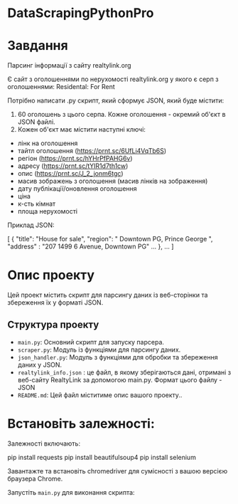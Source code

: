 # DataScrapingPythonPro

# Завдання

Парсинг інформації з сайту realtylink.org

Є сайт з оголошеннями по нерухомості realtylink.org у якого є серп з оголошеннями: Residental: For Rent

Потрібно написати .py скрипт, який сформує JSON, який буде містити: 
1. 60 оголошень з цього серпа. Кожне оголошення - окремий об'єкт в JSON файлі. 
2. Кожен об'єкт має містити наступні ключі: 
- лінк на оголошення
- тайтл оголошення (https://prnt.sc/6UfLi4VqTb6S) 
- регіон (https://prnt.sc/hYHrPfPAHG6v) 
- адресу (https://prnt.sc/tYIR1d7th1cw) 
- опис (https://prnt.sc/J_2_jonm6tgc) 
- масив зображень з оголошення (масив лінків на зображення)
- дату публікації/оновлення оголошення
- ціна 
- к-сть кімнат
- площа нерухомості  

Приклад JSON:

[
  {
    "title": "House for sale",
    "region": " Downtown PG, Prince George ",
     "address" :  "207 1499 6 Avenue, Downtown PG"
    ...
  },
  ...
]


# Опис проекту

Цей проект містить скрипт для парсингу даних із веб-сторінки та збереження їх у форматі JSON.

## Структура проекту

- `main.py`: Основний скрипт для запуску парсера.
- `scraper.py`: Модуль із функціями для парсингу даних.
- `json_handler.py`: Модуль з функціями для обробки та збереження даних у JSON.
- `realtylink_info.json` : це файл, в якому зберігаються дані, отримані з веб-сайту RealtyLink за допомогою main.py. 
Формат цього файлу - JSON
- `README.md`: Цей файл міститиме опис вашого проекту..


# Встановіть залежності:

Залежності включають:

pip install requests
pip install beautifulsoup4
pip install selenium

Завантажте та встановіть chromedriver для сумісності з вашою версією браузера Chrome.

Запустіть `main.py` для виконання скрипта:
